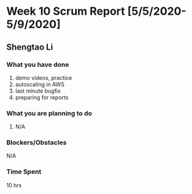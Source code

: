 # Week 10 Scrum Report [5/5/2020-5/9/2020]

## Shengtao Li

### What you have done
1. demo videos, practice
2. autoscaling in AWS
3. last minute bugfix
4. preparing for reports
### What you are planning to do
1. N/A
### Blockers/Obstacles
N/A

### Time Spent
10 hrs